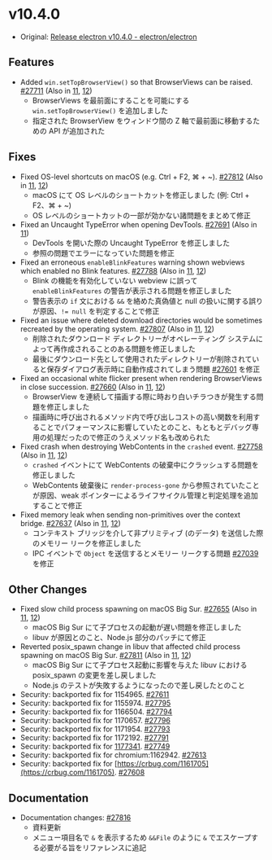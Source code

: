 # v10.4.0

- Original: [Release electron v10.4.0 - electron/electron](https://github.com/electron/electron/releases/tag/v10.4.0)

## Features

- Added `win.setTopBrowserView()` so that BrowserViews can be raised. [#27711](https://github.com/electron/electron/pull/27711) (Also in [11](https://github.com/electron/electron/pull/27712), [12](https://github.com/electron/electron/pull/27713))
  - BrowserViews を最前面にすることを可能にする `win.setTopBrowserView()` を追加しました
  - 指定された BrowserView をウィンドウ間の Z 軸で最前面に移動するための API が追加された

## Fixes

- Fixed OS-level shortcuts on macOS (e.g. Ctrl + F2, ⌘ + ~). [#27812](https://github.com/electron/electron/pull/27812) (Also in [11](https://github.com/electron/electron/pull/27787), [12](https://github.com/electron/electron/pull/27769))
  - macOS にて OS レベルのショートカットを修正しました (例: Ctrl + F2、⌘ + ~)
  - OS レベルのショートカットの一部が効かない諸問題をまとめて修正
- Fixed an Uncaught TypeError when opening DevTools. [#27691](https://github.com/electron/electron/pull/27691) (Also in [11](https://github.com/electron/electron/pull/26514))
  - DevTools を開いた際の Uncaught TypeError を修正しました
  - 参照の問題でエラーになっていた問題を修正
- Fixed an erroneous `enableBlinkFeatures` warning shown webviews which enabled no Blink features. [#27788](https://github.com/electron/electron/pull/27788) (Also in [11](https://github.com/electron/electron/pull/27789), [12](https://github.com/electron/electron/pull/27790))
  - Blink の機能を有効化していない webview に誤って `enableBlinkFeatures` の警告が表示される問題を修正しました
  - 警告表示の `if` 文における `&&` を絡めた真偽値と null の扱いに関する誤りが原因、`!= null` を判定することで修正
- Fixed an issue where deleted download directories would be sometimes recreated by the operating system. [#27807](https://github.com/electron/electron/pull/27807) (Also in [11](https://github.com/electron/electron/pull/27808), [12](https://github.com/electron/electron/pull/27806))
  - 削除されたダウンロード ディレクトリーがオペレーティング システムによって再作成されることのある問題を修正しました
  - 最後にダウンロード先として使用されたディレクトリーが削除されていると保存ダイアログ表示時に自動作成されてしまう問題 [#27601](https://github.com/electron/electron/issues/27601) を修正
- Fixed an occasional white flicker present when rendering BrowserViews in close succession. [#27660](https://github.com/electron/electron/pull/27660) (Also in [11](https://github.com/electron/electron/pull/27659), [12](https://github.com/electron/electron/pull/27658))
  - BrowserView を連続して描画する際に時おり白いチラつきが発生する問題を修正しました
  - 描画時に呼び出されるメソッド内で呼び出しコストの高い関数を利用することでパフォーマンスに影響していたとのこと、もともとデバッグ専用の処理だったので修正のうえメソッド名も改められた
- Fixed crash when destroying WebContents in the `crashed` event. [#27758](https://github.com/electron/electron/pull/27758) (Also in [11](https://github.com/electron/electron/pull/27757), [12](https://github.com/electron/electron/pull/27756))
  - `crashed` イベントにて WebContents の破棄中にクラッシュする問題を修正しました
  - WebContents 破棄後に `render-process-gone` から参照されていたことが原因、weak ポインターによるライフサイクル管理と判定処理を追加することで修正
- Fixed memory leak when sending non-primitives over the context bridge. [#27637](https://github.com/electron/electron/pull/27637) (Also in [11](https://github.com/electron/electron/pull/27638), [12](https://github.com/electron/electron/pull/27636))
  - コンテキスト ブリッジを介して非プリミティブ (のデータ) を送信した際のメモリー リークを修正しました
  - IPC イベントで `Object` を送信するとメモリー リークする問題 [#27039](https://github.com/electron/electron/issues/27039) を修正

## Other Changes

- Fixed slow child process spawning on macOS Big Sur. [#27655](https://github.com/electron/electron/pull/27655) (Also in [11](https://github.com/electron/electron/pull/27654), [12](https://github.com/electron/electron/pull/27656))
  - macOS Big Sur にて子プロセスの起動が遅い問題を修正しました
  - libuv が原因とのこと、Node.js 部分のパッチにて修正
- Reverted posix_spawn change in libuv that affected child process spawning on macOS Big Sur. [#27811](https://github.com/electron/electron/pull/27811) (Also in [11](https://github.com/electron/electron/pull/27654), [12](https://github.com/electron/electron/pull/27656))
  - macOS Big Sur にて子プロセス起動に影響を与えた libuv における posix_spawn の変更を差し戻しました
  - Node.js のテストが失敗するようになったので差し戻したとのこと
- Security: backported fix for 1154965. [#27611](https://github.com/electron/electron/pull/27611)
- Security: backported fix for 1155974. [#27795](https://github.com/electron/electron/pull/27795)
- Security: backported fix for 1166504. [#27794](https://github.com/electron/electron/pull/27794)
- Security: backported fix for 1170657. [#27796](https://github.com/electron/electron/pull/27796)
- Security: backported fix for 1171954. [#27793](https://github.com/electron/electron/pull/27793)
- Security: backported fix for 1172192. [#27791](https://github.com/electron/electron/pull/27791)
- Security: backported fix for [1177341](https://github.com/electron/electron/commit/11773412f33436ca340ba243ae9fb3f1f364958d). [#27749](https://github.com/electron/electron/pull/27749)
- Security: backported fix for chromium:1162942. [#27613](https://github.com/electron/electron/pull/27613)
- Security: backported fix for [https://crbug.com/1161705](https://crbug.com/1161705). [#27608](https://github.com/electron/electron/pull/27608)

## Documentation

- Documentation changes: [#27816](https://github.com/electron/electron/pull/27816)
  - 資料更新
  - メニュー項目名で `&` を表示するため `&&File` のように `&` でエスケープする必要がる旨をリファレンスに追記
